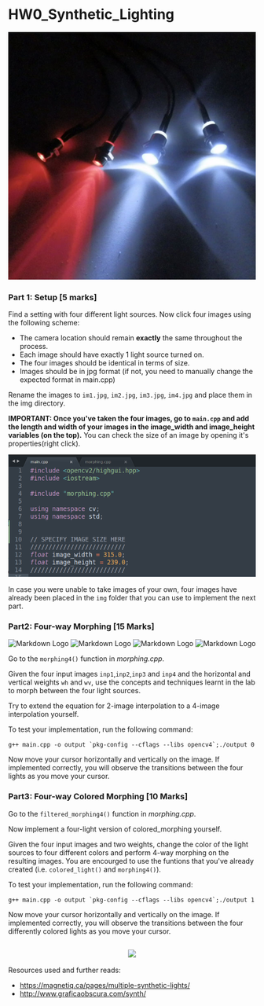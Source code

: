 # HW0_Synthetic_Lighting

![Markdown Logo](./manual_images/four.jpg?)


### Part 1: Setup [5 marks]

Find a setting with four different light sources. Now click four images using the following scheme:

  - The camera location should remain **exactly** the same throughout the process.
  - Each image should have exactly 1 light source turned on.
  - The four images should be identical in terms of size.
  - Images should be in jpg format (if not, you need to manually change the expected format in main.cpp)
 
 Rename the images to `im1.jpg`, `im2.jpg`, `im3.jpg`, `im4.jpg` and place them in the img directory.

**IMPORTANT: Once you've taken the four images, go to `main.cpp` and add the length and width of **your** images in the image_width and image_height variables (on the top).** You can check the size of an image by opening it's properties(right click).

![Markdown Logo](./manual_images/ss.png?)

In case you were unable to take images of your own, four images have already been placed in the `img` folder that you can use to implement the next part.

### Part2: Four-way Morphing [15 Marks]

![Markdown Logo](./img/im1.jpg?)
![Markdown Logo](./img/im2.jpg?)
![Markdown Logo](./img/im3.jpg?)
![Markdown Logo](./img/im4.jpg?)

Go to the `morphing4()` function in *morphing.cpp*. 

Given the four input images `inp1`,`inp2`,`inp3` and `inp4` and the horizontal and vertical weights `wh` and `wv`, use the concepts and techniques learnt in the lab to morph between the four light sources.

Try to extend the equation for 2-image interpolation to a 4-image interpolation yourself.

To test your implementation, run the following command:

	g++ main.cpp -o output `pkg-config --cflags --libs opencv4`;./output 0

Now move your cursor horizontally and vertically on the image. If implemented correctly, you will observe the transitions between the four lights as you move your cursor.

### Part3: Four-way Colored Morphing [10 Marks]

Go to the `filtered_morphing4()` function in *morphing.cpp*. 

Now implement a four-light version of colored_morphing yourself.

Given the four input images and two weights, change the color of the light sources to four different colors and perform 4-way morphing on the resulting images. 
You are encourged to use the funtions that you've already created (i.e. `colored_light()` and `morphing4()`).
	
To test your implementation, run the following command:

	g++ main.cpp -o output `pkg-config --cflags --libs opencv4`;./output 1

Now move your cursor horizontally and vertically on the image. If implemented correctly, you will observe the transitions between the four differently colored lights as you move your cursor.

## 
<p align="center">
    <img src="https://image-cdn.neatoshop.com/styleimg/31449/none/black/default/291607-19.jpg" width="400">
</p>

Resources used and further reads: 
- https://magnetiq.ca/pages/multiple-synthetic-lights/
- http://www.graficaobscura.com/synth/

